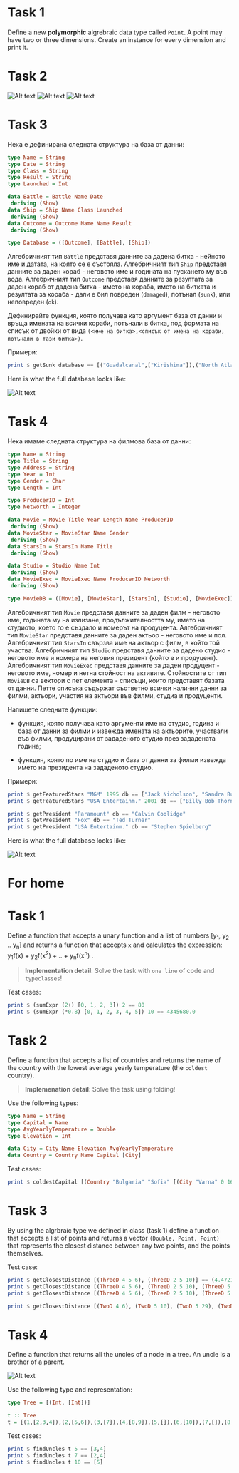 # Task 1

Define a new **polymorphic** algrebraic data type called `Point`. A point may have two or three dimensions. Create an instance for every dimension and print it.

# Task 2

![Alt text](assets/graph1.png?raw=true "t.png")
![Alt text](assets/graph2.png?raw=true "t.png")
![Alt text](assets/graph3.png?raw=true "t.png")

# Task 3

Нека е дефинирана следната структура на база от данни:

```haskell
type Name = String
type Date = String
type Class = String
type Result = String
type Launched = Int

data Battle = Battle Name Date
 deriving (Show)
data Ship = Ship Name Class Launched
 deriving (Show)
data Outcome = Outcome Name Name Result
 deriving (Show)

type Database = ([Outcome], [Battle], [Ship])
```

Алгебричният тип `Battle` представя данните за дадена битка - нейното име и датата, на която се е състояла. Алгебричният тип `Ship` представя данните за даден кораб - неговото име и годината на пускането му във вода. Алгебричният тип `Outcome` представя данните за резултата за даден кораб от дадена битка - името на кораба, името на битката и резултата за кораба - дали е бил повреден (`damaged`), потънал (`sunk`), или неповреден (`ok`).

Дефинирайте функция, която получава като аргумент база от данни и връща имената на всички кораби, потънали в битка, под формата на списък от двойки от вида `(<име на битка>,<списък от имена на кораби, потънали в тази битка>)`.

Примери:

```haskell
print $ getSunk database == [("Guadalcanal",["Kirishima"]),("North Atlantic",["Bismarck","Hood"]),("North Cape",["Schamhorst"]),("Surigao Strait",["Yamashiro","Fuso"])]
```

Here is what the full database looks like:

![Alt text](assets/shipDB.png?raw=true "shipDB")

# Task 4

Нека имаме следната структура на филмова база от данни:

```haskell
type Name = String
type Title = String
type Address = String
type Year = Int
type Gender = Char
type Length = Int

type ProducerID = Int
type Networth = Integer

data Movie = Movie Title Year Length Name ProducerID
 deriving (Show)
data MovieStar = MovieStar Name Gender
 deriving (Show)
data StarsIn = StarsIn Name Title
 deriving (Show)

data Studio = Studio Name Int
 deriving (Show)
data MovieExec = MovieExec Name ProducerID Networth
 deriving (Show)

type MovieDB = ([Movie], [MovieStar], [StarsIn], [Studio], [MovieExec])
```

Алгебричният тип `Movie` представя данните за даден филм - неговото име, годината му на излизане, продължителността му, името на студиото, което го e създало и номерът на продуцента. Алгебричният тип `MovieStar` представя данните за даден актьор - неговото име и пол. Алгебричният тип `StarsIn` свързва име на актьор с филм, в който той участва. Алгебричният тип `Studio` представя данните за дадено студио - неговото име и номера на неговия президент (който е и продуцент). Алгебричният тип `MovieExec` представя данните за даден продуцент - неговото име, номер и нетна стойност на активите. Стойностите от тип `MovieDB` са вектори с пет елемента - списъци, които представят базата от данни. Петте списъка съдържат съответно всички налични данни за филми, актьори, участия на актьори във филми, студиа и продуценти.

Напишете следните функции:

- функция, която получава като аргументи име на студио, година и база от данни за филми и извежда имената на актьорите, участвали във филми, продуцирани от зададеното студио през зададената година;

- функция, която по име на студио и база от данни за филми извежда името на президента на зададеното студио.

Примери:

```haskell
print $ getFeaturedStars "MGM" 1995 db == ["Jack Nicholson", "Sandra Bulloc"]
print $ getFeaturedStars "USA Entertainm." 2001 db == ["Billy Bob Thornton", "Scarlett Johansson", "Orlando Bloom", "Cate Blanchett", "Liv Tyler"]

print $ getPresident "Paramount" db == "Calvin Coolidge"
print $ getPresident "Fox" db == "Ted Turner"
print $ getPresident "USA Entertainm." db == "Stephen Spielberg"
```

Here is what the full database looks like:

![Alt text](assets/movieDB.png?raw=true "movieDB")

# For home

# Task 1

Define a function that accepts a unary function and a list of numbers [y<sub>1</sub>, y<sub>2</sub> .. y<sub>n</sub>] and returns a function that accepts `x` and calculates the expression: y<sub>1</sub>f(x) + y<sub>2</sub>f(x<sup>2</sup>) + .. + y<sub>n</sub>f(x<sup>n</sup>) .

> **Implementation detail**: Solve the task with `one line` of code and `typeclasses`!

Test cases:

```haskell
print $ (sumExpr (2+) [0, 1, 2, 3]) 2 == 80
print $ (sumExpr (*0.8) [0, 1, 2, 3, 4, 5]) 10 == 4345680.0
```

# Task 2

Define a function that accepts a list of countries and returns the name of the country with the lowest average yearly temperature (the `coldest` country).

> **Implemenation detail**: Solve the task using folding!

Use the following types:

```haskell
type Name = String
type Capital = Name
type AvgYearlyTemperature = Double
type Elevation = Int

data City = City Name Elevation AvgYearlyTemperature
data Country = Country Name Capital [City]
```

Test cases:

```haskell
print $ coldestCapital [(Country "Bulgaria" "Sofia" [(City "Varna" 0 16), (City "Plovdiv" 120 14), (City "Sofia" 420 13)]), (Country "Germany" "Berlin" [(City "Munchen" 200 15), (City "Berlin" 150 12), (City "Ulm" 210 15)]), (Country "France" "Paris" [(City "Paris" 180 15), (City "Nice" 0 14), (City "Lyon" 500 13)])] == "Germany"
```

# Task 3

By using the algrbraic type we defined in class (task 1) define a function that accepts a list of points and returns a vector `(Double, Point, Point)` that represents the closest distance between any two points, and the points themselves.

Test case:

```haskell
print $ getClosestDistance [(ThreeD 4 5 6), (ThreeD 2 5 10)] == (4.47213595499958,ThreeD 4.0 5.0 6.0,ThreeD 2.0 5.0 10.0)
print $ getClosestDistance [(ThreeD 4 5 6), (ThreeD 2 5 10), (ThreeD 5 2 (-10)), (ThreeD (-2) 1 45), (ThreeD 12 0 2)] == (4.47213595499958,ThreeD 4.0 5.0 6.0,ThreeD 2.0 5.0 10.0)
print $ getClosestDistance [(ThreeD 4 5 6), (ThreeD 2 5 10), (ThreeD 5 2 (-10)), (ThreeD (-2) 1 45), (ThreeD 12 0 2), (ThreeD 6 5 4)] == (2.8284271247461903,ThreeD 4.0 5.0 6.0,ThreeD 6.0 5.0 4.0)

print $ getClosestDistance [(TwoD 4 6), (TwoD 5 10), (TwoD 5 29), (TwoD 1 45), (TwoD 0 2), (TwoD 69 42)] == (4.123105625617661,TwoD 4.0 6.0,TwoD 5.0 10.0)
```

# Task 4

Define a function that returns all the uncles of a node in a tree. An uncle is a brother of a parent.

![Alt text](assets/t.png?raw=true "t.png")

Use the following type and representation:

```haskell
type Tree = [(Int, [Int])]

t :: Tree
t = [(1,[2,3,4]),(2,[5,6]),(3,[7]),(4,[8,9]),(5,[]),(6,[10]),(7,[]),(8,[]),(9,[]),(10,[])]
```

Test cases:

```haskell
print $ findUncles t 5 == [3,4]
print $ findUncles t 7 == [2,4]
print $ findUncles t 10 == [5]
```
